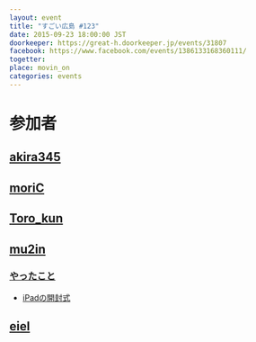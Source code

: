 ```yaml
---
layout: event
title: "すごい広島 #123"
date: 2015-09-23 18:00:00 JST
doorkeeper: https://great-h.doorkeeper.jp/events/31807
facebook: https://www.facebook.com/events/1386133168360111/
togetter:
place: movin_on
categories: events
---
```


# 参加者


## [akira345](https://github.com/akira345)


## [moriC](https://github.com/moriC)


## [Toro_kun](https://twitter.com/Toro_kun)


## [mu2in](http://twitter.com/mu2in)

### [やったこと](https://github.com/great-h/great-h.github.io/issues/1711)

* [iPadの開封式](https://twitter.com/mu2in/status/646636422208684038)


## [eiel](http://eiel.info/)
